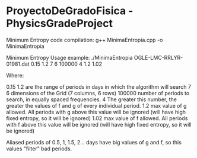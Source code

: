 # ProyectoDeGradoFisica - PhysicsGradeProject

Minimum Entropy code compilation: g++ MinimaEntropia.cpp -o MinimaEntropia

Minimum Entropy Usage example: ./MinimaEntropia OGLE-LMC-RRLYR-01981.dat 0.15 1.2 7 6 100000 4 1.2 1.02

Where:

0.15 1.2 are the range of periods in days in which the algorithm will search
7 6 dimensions of the Grid (7 columns, 6 rows)
100000 number of periods to search, in equally spaced frequencies. 
4 The greater this number, the greater the values of f and g of every individual period. 
1.2 max value of g allowed. All periods with g above this value will be ignored (will have high fixed entropy, so it will be ignored)
1.02 max value of f allowed. All periods with f above this value will be ignored (will have high fixed entropy, so it will be ignored)

Aliased periods of 0.5, 1, 1.5, 2... days have big values of g and f, so this values "filter" bad periods. 
